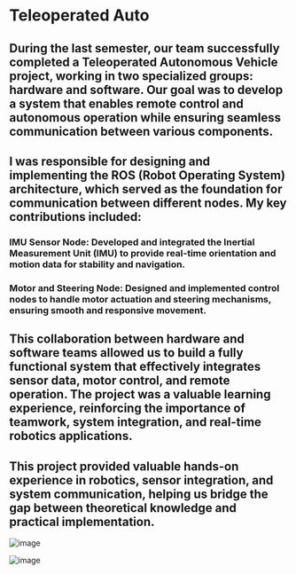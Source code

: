 # Teleoperated Auto
## During the last semester, our team successfully completed a Teleoperated Autonomous Vehicle project, working in two specialized groups: hardware and software. Our goal was to develop a system that enables remote control and autonomous operation while ensuring seamless communication between various components.
## I was responsible for designing and implementing the ROS (Robot Operating System) architecture, which served as the foundation for communication between different nodes. My key contributions included:
###    IMU Sensor Node: Developed and integrated the Inertial Measurement Unit (IMU) to provide real-time orientation and motion data for stability and navigation.
###    Motor and Steering Node: Designed and implemented control nodes to handle motor actuation and steering mechanisms, ensuring smooth and responsive movement.

## This collaboration between hardware and software teams allowed us to build a fully functional system that effectively integrates sensor data, motor control, and remote operation. The project was a valuable learning experience, reinforcing the importance of teamwork, system integration, and real-time robotics applications.

## This project provided valuable hands-on experience in robotics, sensor integration, and system communication, helping us bridge the gap between theoretical knowledge and practical implementation.

![image](https://github.com/user-attachments/assets/9482d1a5-3fc8-4707-88d7-66037b5d9fe7)

![image](https://github.com/user-attachments/assets/f279f852-0018-48ca-b2ae-959a067eaa79)

